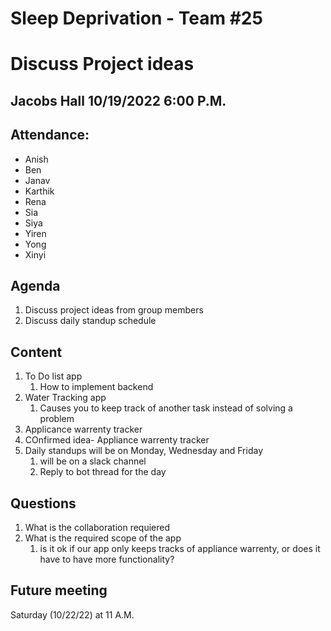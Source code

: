 # Sleep Deprivation - Team #25

# Discuss Project ideas

## Jacobs Hall 10/19/2022 6:00 P.M.

## Attendance: 
- Anish
- Ben
- Janav
- Karthik
- Rena
- Sia
- Siya
- Yiren
- Yong
- Xinyi

## Agenda
1. Discuss project ideas from group members
2. Discuss daily standup schedule

## Content
1. To Do list app
   1. How to implement backend 
2. Water Tracking app
   1. Causes you to keep track of another task instead of solving a problem
3. Applicance warrenty tracker 
4. COnfirmed idea- Appliance warrenty tracker
5. Daily standups will be on Monday, Wednesday and Friday
   1. will be on a slack channel
   2. Reply to bot thread for the day

## Questions
1. What is the collaboration requiered
2. What is the required scope of the app
   1. is it ok if our app only keeps tracks of appliance warrenty, or does it have to have more functionality?
   

## Future meeting
Saturday (10/22/22) at 11 A.M.
